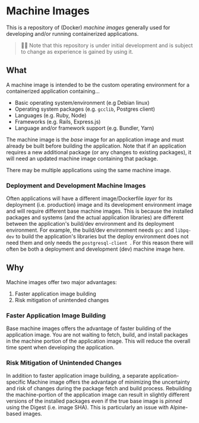 # Machine Images
This is a repository of (Docker) *machine images* generally used
for developing and/or running containerized applications.

> :construction_worker_woman: Note that this repository is under
> initial development and is subject to change as experience is
> gained by using it.

## What
A machine image is intended to be the custom operating
environment for a containerized application containing...
* Basic operating system/environment (e.g Debian linux)
* Operating system packages (e.g. `gcclib`, Postgres client)
* Languages (e.g. Ruby, Node)
* Frameworks (e.g. Rails, Express.js)
* Language and/or framework support (e.g. Bundler, Yarn)

The machine image is the *base* image for an application image
and must already be built before building the application.
Note that if an application requires a new additional package
(or any changes to existing packages), it will need an updated
machine image containing that package.

There may be multiple applications using the same machine image.

### Deployment and Development Machine Images
Often applications will have a different image/Dockerfile *layer*
for its deployment (i.e. production) image and its development
environment image and will require different base machine images.
This is because the installed packages and systems (and the actual
application libraries) are different between the application's
build/dev environment and its deployment environment.  For example,
the build/dev environment needs `gcc` and `libpq-dev` to build the
application's libraries but the deploy environment
does not need them and only needs the `postgresql-client `.
For this reason there will often be both a deployment and development
(dev) machine image here.

## Why
Machine images offer two major advantages:
1. Faster application image building
2. Risk mitigation of unintended changes

### Faster Application Image Building
Base machine images offers the advantage of faster building of the
application image.  You are not waiting to fetch, build, and install
packages in the machine portion of the application image.  This will
reduce the overall time spent when developing the application.

### Risk Mitigation of Unintended Changes
In addition to faster application image building, a separate
application-specific Machine image offers the advantage of
minimizing the uncertainty and risk of changes during the
package fetch and build process.  Rebuilding the machine-portion
of the application image can result in slightly different versions
of the installed packages even if the true base image is *pinned*
using the Digest (i.e. image SHA).  This is particularly an issue
with Alpine-based images.

